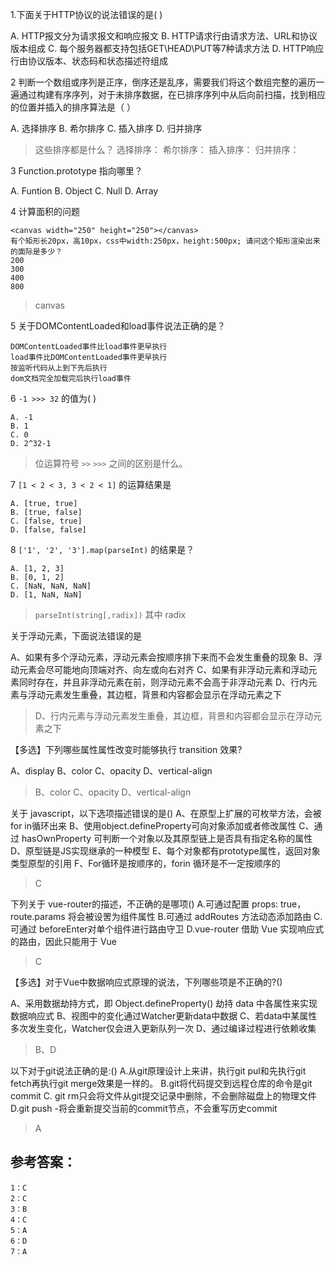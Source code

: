 1.下面关于HTTP协议的说法错误的是( )

A. HTTP报文分为请求报文和响应报文
B. HTTP请求行由请求方法、URL和协议版本组成
C. 每个服务器都支持包括GET\HEAD\PUT等7种请求方法
D. HTTP响应行由协议版本、状态码和状态描述符组成

2 判断一个数组或序列是正序，倒序还是乱序，需要我们将这个数组完整的遍历一遍通过构建有序序列，对于未排序数据，在已排序序列中从后向前扫描，找到相应的位置并插入的排序算法是（ ）

A. 选择排序
B. 希尔排序
C. 插入排序
D. 归并排序

> 这些排序都是什么？
> 选择排序：
> 希尔排序：
> 插入排序：
> 归并排序：

3 Function.prototype 指向哪里？

A. Funtion
B. Object
C. Null
D. Array

4 计算面积的问题

```
<canvas width="250" height="250"></canvas>
有个矩形长20px，高10px，css中width:250px，height:500px; 请问这个矩形渲染出来的面际是多少？
200
300
400
800
```

> canvas

5 关于DOMContentLoaded和load事件说法正确的是？

```
DOMContentLoaded事件比load事件更早执行
load事件比DOMContentLoaded事件更早执行
按监听代码从上到下先后执行
dom文档完全加载完后执行load事件
```

6 `-1 >>> 32`  的值为(  )

```
A. -1
B. 1
C. 0
D. 2^32-1
```

> 位运算符号 `>>` `>>>` 之间的区别是什么。

7 `[1 < 2 < 3, 3 < 2 < 1]` 的运算结果是

```
A. [true, true]
B. [true, false]
C. [false, true]
D. [false, false]
```

8 `['1', '2', '3'].map(parseInt)` 的结果是？

```
A. [1, 2, 3]
B. [0, 1, 2]
C. [NaN, NaN, NaN]
D. [1, NaN, NaN]
```

> `parseInt(string[,radix])` 其中 radix





关于浮动元素，下面说法错误的是

A、如果有多个浮动元素，浮动元素会按顺序排下来而不会发生重叠的现象
B、浮动元素会尽可能地向顶端对齐、向左或向右对齐
C、如果有非浮动元素和浮动元素同时存在，并且非浮动元素在前，则浮动元素不会高于非浮动元素
D、行内元素与浮动元素发生重叠，其边框，背景和内容都会显示在浮动元素之下

> D、行内元素与浮动元素发生重叠，其边框，背景和内容都会显示在浮动元素之下

【多选】下列哪些属性属性改变时能够执行 transition 效果?

A、display
B、color
C、opacity
D、vertical-align

> B、color C、opacity D、vertical-align

关于 javascript，以下选项描述错误的是()
A、在原型上扩展的可枚举方法，会被for in循环出来
B、使用object.defineProperty可向对象添加或者修改属性
C、通过 hasOwnProperty 可判断一个对象以及其原型链上是否具有指定名称的属性
D、原型链是JS实现继承的一种模型
E、每个对象都有prototype属性，返回对象类型原型的引用
F、For循环是按顺序的，forin 循环是不一定按顺序的

> C

下列关于 vue-router的描述，不正确的是哪项()
A.可通过配置 props: true，route.params 将会被设罟为组件属性
B.可通过 addRoutes 方法动态添加路由
C.可通过 beforeEnter对单个组件进行路由守卫
D.vue-router 借助 Vue 实现响应式的路由，因此只能用于 Vue

> C

【多选】对于Vue中数据响应式原理的说法，下列哪些项是不正确的?()

A、采用数据劫持方式，即 Object.defineProperty() 劫持 data 中各属性来实现数据响应式
B、视图中的变化通过Watcher更新data中数据
C、若data中某属性多次发生变化，Watcher仅会进入更新队列一次
D、通过编译过程进行依赖收集

> B、D

以下对于git说法正确的是:()
A.从git原理设计上来讲，执行git pul和先执行git fetch再执行git merge效果是一样的。
B.git将代码提交到远程仓库的命令是git commit
C. git rm只会将文件从git提交记录中删除，不会删除磁盘上的物理文件
D.git push -将会重新提交当前的commit节点，不会重写历史commit

> A

## 参考答案：

```
1：C 
2：C
3：B
4：C
5：A
6：D
7：A
```


